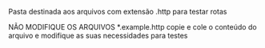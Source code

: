 Pasta destinada aos arquivos com extensão .http para testar rotas

NÃO MODIFIQUE OS ARQUIVOS \*.example.http
copie e cole o conteúdo do arquivo e modifique as suas necessidades para testes
